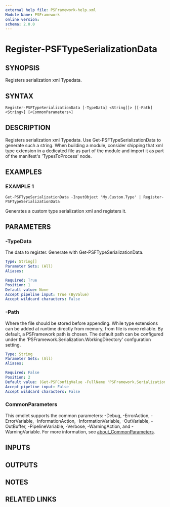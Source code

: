 ```yaml
---
external help file: PSFramework-help.xml
Module Name: PSFramework
online version:
schema: 2.0.0
---
```


# Register-PSFTypeSerializationData

## SYNOPSIS
Registers serialization xml Typedata.

## SYNTAX

```
Register-PSFTypeSerializationData [-TypeData] <String[]> [[-Path] <String>] [<CommonParameters>]
```

## DESCRIPTION
Registers serialization xml Typedata.
Use Get-PSFTypeSerializationData to generate such a string.
When building a module, consider shipping that xml type extension in a dedicated file as part of the module and import it as part of the manifest's 'TypesToProcess' node.

## EXAMPLES

### EXAMPLE 1
```
Get-PSFTypeSerializationData -InputObject 'My.Custom.Type' | Register-PSFTypeSerializationData
```

Generates a custom type serialization xml and registers it.

## PARAMETERS

### -TypeData
The data to register.
Generate with Get-PSFTypeSerializationData.

```yaml
Type: String[]
Parameter Sets: (All)
Aliases:

Required: True
Position: 1
Default value: None
Accept pipeline input: True (ByValue)
Accept wildcard characters: False
```

### -Path
Where the file should be stored before appending.
While type extensions can be added at runtime directly from memory, from file is more reliable.
By default, a PSFramework path is chosen.
The default path can be configured under the 'PSFramework.Serialization.WorkingDirectory' confguration setting.

```yaml
Type: String
Parameter Sets: (All)
Aliases:

Required: False
Position: 2
Default value: (Get-PSFConfigValue -FullName 'PSFramework.Serialization.WorkingDirectory' -Fallback $script:path_typedata)
Accept pipeline input: False
Accept wildcard characters: False
```

### CommonParameters
This cmdlet supports the common parameters: -Debug, -ErrorAction, -ErrorVariable, -InformationAction, -InformationVariable, -OutVariable, -OutBuffer, -PipelineVariable, -Verbose, -WarningAction, and -WarningVariable. For more information, see [about_CommonParameters](http://go.microsoft.com/fwlink/?LinkID=113216).

## INPUTS

## OUTPUTS

## NOTES

## RELATED LINKS
